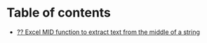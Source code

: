 # Table of contents

* [?? Excel MID function to extract text from the middle of a string](README.md)
